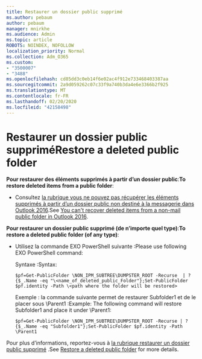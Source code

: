 ```yaml
---
title: Restaurer un dossier public supprimé
ms.author: pebaum
author: pebaum
manager: mnirkhe
ms.audience: Admin
ms.topic: article
ROBOTS: NOINDEX, NOFOLLOW
localization_priority: Normal
ms.collection: Adm_O365
ms.custom:
- "3500007"
- "3488"
ms.openlocfilehash: cd85dd3c0eb14f6e02ac4f912e733468403387aa
ms.sourcegitcommit: 2a9d059262c07c33f9a740b3da4e6e3366b2f925
ms.translationtype: MT
ms.contentlocale: fr-FR
ms.lasthandoff: 02/20/2020
ms.locfileid: "42158498"
---
```

# <a name="restore-a-deleted-public-folder"></a><span data-ttu-id="34dd0-102">Restaurer un dossier public supprimé</span><span class="sxs-lookup"><span data-stu-id="34dd0-102">Restore a deleted public folder</span></span>

<span data-ttu-id="34dd0-103">**Pour restaurer des éléments supprimés à partir d’un dossier public**:</span><span class="sxs-lookup"><span data-stu-id="34dd0-103">**To restore deleted items from a public folder**:</span></span>

- <span data-ttu-id="34dd0-104">Consultez [la rubrique vous ne pouvez pas récupérer les éléments supprimés à partir d’un dossier public non destiné à la messagerie dans Outlook 2016](https://aka.ms/pfrec).</span><span class="sxs-lookup"><span data-stu-id="34dd0-104">See [You can't recover deleted items from a non-mail public folder in Outlook 2016](https://aka.ms/pfrec).</span></span>
 
<span data-ttu-id="34dd0-105">**Pour restaurer un dossier public supprimé (de n’importe quel type)**:</span><span class="sxs-lookup"><span data-stu-id="34dd0-105">**To restore a deleted public folder (of any type)**:</span></span> 

- <span data-ttu-id="34dd0-106">Utilisez la commande EXO PowerShell suivante :</span><span class="sxs-lookup"><span data-stu-id="34dd0-106">Please use following EXO PowerShell command:</span></span>

    <span data-ttu-id="34dd0-107">Syntaxe :</span><span class="sxs-lookup"><span data-stu-id="34dd0-107">Syntax:</span></span>

     `$pf=Get-PublicFolder \NON_IPM_SUBTREE\DUMPSTER_ROOT -Recurse  | ?{$_.Name -eq "\<name_of_deleted_public_Folder"};Set-PublicFolder $pf.identity -Path \<path where the folder will be restored>`

    <span data-ttu-id="34dd0-108">Exemple : la commande suivante permet de restaurer Subfolder1 et de le placer sous \Parent1 :</span><span class="sxs-lookup"><span data-stu-id="34dd0-108">Example: The following command will restore Subfolder1 and place it under \Parent1:</span></span>

    `$pf=Get-PublicFolder \NON_IPM_SUBTREE\DUMPSTER_ROOT -Recurse | ?{$_.Name -eq "Subfolder1"};Set-PublicFolder $pf.identity -Path \Parent1`

<span data-ttu-id="34dd0-109">Pour plus d’informations, reportez-vous à [la rubrique restaurer un dossier public supprimé](https://docs.microsoft.com/exchange/collaboration-exo/public-folders/restore-deleted-public-folder) .</span><span class="sxs-lookup"><span data-stu-id="34dd0-109">See [Restore a deleted public folder](https://docs.microsoft.com/exchange/collaboration-exo/public-folders/restore-deleted-public-folder) for more details.</span></span>
